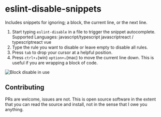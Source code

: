 # eslint-disable-snippets

Includes snippets for ignoring; a block, the current line, or the next line.

1. Start typing `eslint-disable` in a file to trigger the snippet autocomplete.
   Supported Languages:
      javascript/typescript
      javascriptreact / typescriptreact
      vue
1. Type the rule you want to disable or leave empty to disable all rules.
1. Press `tab` to drop your cursor at a helpful position.
1. Press `ctrl+↓`(win) `option+↓`(mac) to move the current line down. This is useful if you are wrapping a block of
   code.

![Block disable in use](https://github.com/drKnoxy/eslint-disable-snippets/raw/HEAD/images/disable-block_1.2.0.gif)

## Contributing

PRs are welcome, issues are not. This is open source software in the extent that you can read the source and install, not in the sense that I owe you anything.
